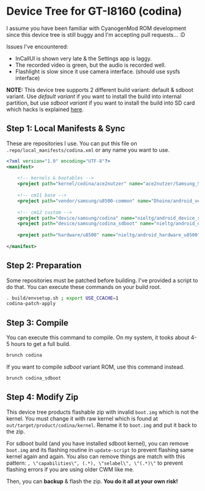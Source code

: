 # Device Tree for GT-I8160 (codina)

I assume you have been familiar with CyanogenMod ROM development since this device tree is still buggy and I'm accepting pull requests... :D

Issues I've encountered:

- InCallUI is shown very late & the Settings app is laggy.
- The recorded video is green, but the audio is recorded well.
- Flashlight is slow since it use camera interface. (should use sysfs interface)

__NOTE:__ This device tree supports 2 different build variant: default & sdboot variant. Use _default variant_ if you want to install the build into internal partition, but use _sdboot variant_ if you want to install the build into SD card which hacks is explained [here](https://github.com/nieltg/codina-initramfs-sdboot).

## Step 1: Local Manifests & Sync

These are repositories I use. You can put this file on `.repo/local_manifests/codina.xml` or any name you want to use.

```xml
<?xml version="1.0" encoding="UTF-8"?>
<manifest>
	
	<!-- kernels & bootables -->
	<project path="kernel/codina/ace2nutzer" name="ace2nutzer/Samsung_STE_Kernel" revision="3.0.101" />
	
	<!-- cm11 base -->
	<project path="vendor/samsung/u8500-common" name="Dhoine/android_vendor_samsung_u8500-common" revision="cm-11.0" />
	
	<!-- cm12 custom -->
	<project path="device/samsung/codina" name="nieltg/android_device_samsung_codina" />
	<project path="device/samsung/codina_sdboot" name="nieltg/android_device_samsung_codina_sdboot" />
	
	<project path="hardware/u8500" name="nieltg/android_hardware_u8500" revision="cm-12.0" />
	
</manifest>
```

## Step 2: Preparation

Some repositories must be patched before building. I've provided a script to do that. You can execute these commands on your build root.

```bash
. build/envsetup.sh ; export USE_CCACHE=1
codina-patch-apply
```

## Step 3: Compile

You can execute this command to compile. On my system, it tooks about 4-5 hours to get a full build.

```bash
brunch codina
```

If you want to compile _sdboot_ variant ROM, use this command instead.

```bash
brunch codina_sdboot
```

## Step 4: Modify Zip

This device tree products flashable zip with invalid `boot.img` which is not the kernel. You must change it with raw kernel which is found at `out/target/product/codina/kernel`. Rename it to `boot.img` and put it back to the zip.

For sdboot build (and you have installed sdboot kernel), you can remove `boot.img` and its flashing routine in `update-script` to prevent flashing same kernel again and again. You also can remove things are match with this pattern: `, \"capabilities\", (.*), \"selabel\", \"(.*)\"` to prevent flashing errors if you are using older CWM like me.

Then, you can __backup__ & flash the zip. __You do it all at your own risk!__

